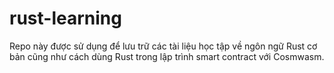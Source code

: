 # rust-learning
Repo này được sử dụng để lưu trữ các tài liệu học tập về ngôn ngữ Rust cơ bản cũng như cách dùng Rust trong lập trình smart contract với Cosmwasm.
